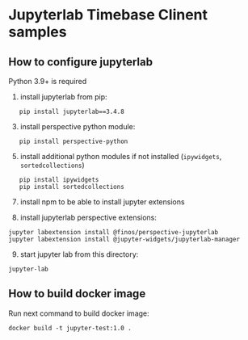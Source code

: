 # Jupyterlab Timebase Clinent samples

## How to configure jupyterlab

Python 3.9+ is required

1) install jupyterlab from pip:
```
   pip install jupyterlab==3.4.8
```

3) install perspective python module:
```
   pip install perspective-python
```

5) install additional python modules if not installed (`ipywidgets`, `sortedcollections`)
```
   pip install ipywidgets
   pip install sortedcollections
```

7) install npm to be able to install jupyter extensions

8) install jupyterlab perspective extensions:
```
jupyter labextension install @finos/perspective-jupyterlab
jupyter labextension install @jupyter-widgets/jupyterlab-manager
```

9) start jupyter lab from this directory:
```
jupyter-lab
```

## How to build docker image

Run next command to build docker image:
```
docker build -t jupyter-test:1.0 .
```
